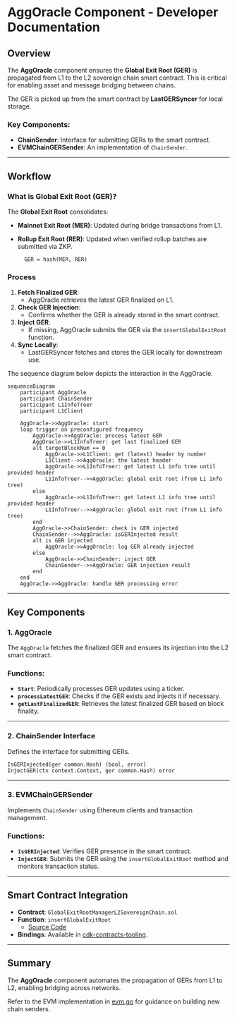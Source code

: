 # AggOracle Component - Developer Documentation

## Overview

The **AggOracle** component ensures the **Global Exit Root (GER)** is propagated from L1 to the L2 sovereign chain smart contract. This is critical for enabling asset and message bridging between chains.

The GER is picked up from the smart contract by **LastGERSyncer** for local storage.

### Key Components:

- **ChainSender**: Interface for submitting GERs to the smart contract.
- **EVMChainGERSender**: An implementation of `ChainSender`.

---

## Workflow

### What is Global Exit Root (GER)?

The **Global Exit Root** consolidates:

- **Mainnet Exit Root (MER)**: Updated during bridge transactions from L1.
- **Rollup Exit Root (RER)**: Updated when verified rollup batches are submitted via ZKP.

        GER = hash(MER, RER)

### Process

1. **Fetch Finalized GER**:
    - AggOracle retrieves the latest GER finalized on L1.
2. **Check GER Injection**:
    - Confirms whether the GER is already stored in the smart contract.
3. **Inject GER**:
    - If missing, AggOracle submits the GER via the `insertGlobalExitRoot` function.
4. **Sync Locally**:
    - LastGERSyncer fetches and stores the GER locally for downstream use.

The sequence diagram below depicts the interaction in the AggOracle.

```mermaid
sequenceDiagram
    participant AggOracle
    participant ChainSender
    participant L1InfoTreer
    participant L1Client

    AggOracle->>AggOracle: start
    loop trigger on preconfigured frequency
        AggOracle->>AggOracle: process latest GER
        AggOracle->>L1InfoTreer: get last finalized GER
        alt targetBlockNum == 0
            AggOracle->>L1Client: get (latest) header by number
            L1Client-->>AggOracle: the latest header
            AggOracle->>L1InfoTreer: get latest L1 info tree until provided header
            L1InfoTreer-->>AggOracle: global exit root (from L1 info tree)
        else
            AggOracle->>L1InfoTreer: get latest L1 info tree until provided header
            L1InfoTreer-->>AggOracle: global exit root (from L1 info tree)
        end
        AggOracle->>ChainSender: check is GER injected
        ChainSender-->>AggOracle: isGERInjected result
        alt is GER injected
            AggOracle->>AggOracle: log GER already injected
        else
            AggOracle->>ChainSender: inject GER
            ChainSender-->>AggOracle: GER injection result
        end
    end
    AggOracle->>AggOracle: handle GER processing error
```

---

## Key Components

### 1. AggOracle

The `AggOracle` fetches the finalized GER and ensures its injection into the L2 smart contract.

### Functions:

- **`Start`**: Periodically processes GER updates using a ticker.
- **`processLatestGER`**: Checks if the GER exists and injects it if necessary.
- **`getLastFinalizedGER`**: Retrieves the latest finalized GER based on block finality.

---

### 2. ChainSender Interface

Defines the interface for submitting GERs.

```
IsGERInjected(ger common.Hash) (bool, error)
InjectGER(ctx context.Context, ger common.Hash) error
```

---

### 3. EVMChainGERSender

Implements `ChainSender` using Ethereum clients and transaction management.

### Functions:

- **`IsGERInjected`**: Verifies GER presence in the smart contract.
- **`InjectGER`**: Submits the GER using the `insertGlobalExitRoot` method and monitors transaction status.

---

## Smart Contract Integration

- **Contract**: `GlobalExitRootManagerL2SovereignChain.sol`
- **Function**: `insertGlobalExitRoot`
    - [Source Code](https://github.com/0xPolygonHermez/zkevm-contracts/blob/feature/audit-remediations/contracts/v2/sovereignChains/GlobalExitRootManagerL2SovereignChain.sol#L89-L103)
- **Bindings**: Available in [cdk-contracts-tooling](https://github.com/0xPolygon/cdk-contracts-tooling/tree/main/contracts/l2-sovereign-chain).

---

## Summary

The **AggOracle** component automates the propagation of GERs from L1 to L2, enabling bridging across networks.

Refer to the EVM implementation in [evm.go](https://github.com/0xPolygon/cdk/blob/main/aggoracle/chaingersender/evm.go) for guidance on building new chain senders.
